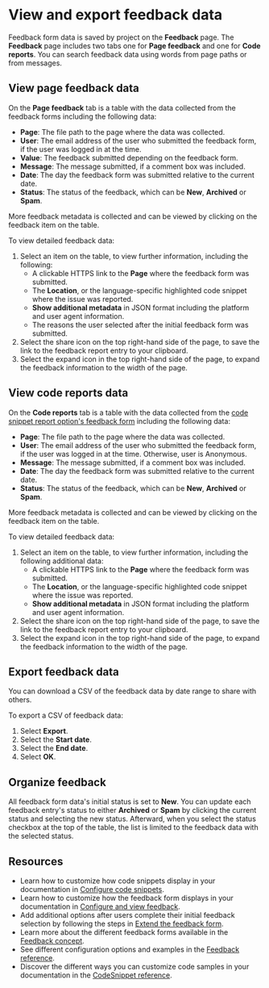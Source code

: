 # View and export feedback data

Feedback form data is saved by project on the **Feedback** page.
The **Feedback** page includes two tabs one for **Page feedback** and one for **Code reports**.
You can search feedback data using words from page paths or from messages.

## View page feedback data

On the **Page feedback** tab is a table with the data collected from the feedback forms including the following data:

- **Page**: The file path to the page where the data was collected.
- **User**: The email address of the user who submitted the feedback form, if the user was logged in at the time.
- **Value**: The feedback submitted depending on the feedback form.
- **Message**: The message submitted, if a comment box was included.
- **Date**: The day the feedback form was submitted relative to the current date.
- **Status**: The status of the feedback, which can be **New**, **Archived** or **Spam**.

More feedback metadata is collected and can be viewed by clicking on the feedback item on the table.

To view detailed feedback data:

1. Select an item on the table, to view further information, including the following:
   - A clickable HTTPS link to the **Page** where the feedback form was submitted.
   - The **Location**, or the language-specific highlighted code snippet where the issue was reported.
   - **Show additional metadata** in JSON format including the platform and user agent information.
   - The reasons the user selected after the initial feedback form was submitted.
1. Select the share icon on the top right-hand side of the page, to save the link to the feedback report entry to your clipboard.
1. Select the expand icon in the top right-hand side of the page, to expand the feedback information to the width of the page.

## View code reports data

On the **Code reports** tab is a table with the data collected from the [code snippet report option's feedback form](../../setup/concepts/feedback.md#report-icon) including the following data:

- **Page**: The file path to the page where the data was collected.
- **User**: The email address of the user who submitted the feedback form, if the user was logged in at the time. Otherwise, user is Anonymous.
- **Message**: The message submitted, if a comment box was included.
- **Date**: The day the feedback form was submitted relative to the current date.
- **Status**: The status of the feedback, which can be **New**, **Archived** or **Spam**.

More feedback metadata is collected and can be viewed by clicking on the feedback item on the table.

To view detailed feedback data:

1. Select an item on the table, to view further information, including the following additional data:
   - A clickable HTTPS link to the **Page** where the feedback form was submitted.
   - The **Location**, or the language-specific highlighted code snippet where the issue was reported.
   - **Show additional metadata** in JSON format including the platform and user agent information.
1. Select the share icon on the top right-hand side of the page, to save the link to the feedback report entry to your clipboard.
1. Select the expand icon in the top right-hand side of the page, to expand the feedback information to the width of the page.

## Export feedback data

You can download a CSV of the feedback data by date range to share with others.

To export a CSV of feedback data:

1. Select **Export**.
1. Select the **Start date**.
1. Select the **End date**.
1. Select **OK**.

## Organize feedback

All feedback form data's initial status is set to **New**.
You can update each feedback entry's status to either **Archived** or **Spam** by clicking the current status and selecting the new status.
Afterward, when you select the status checkbox at the top of the table, the list is limited to the feedback data with the selected status.

## Resources

- Learn how to customize how code snippets display in your documentation in [Configure code snippets](../../content/configure-code-snippets.md).
- Learn how to customize how the feedback form displays in your documentation in [Configure and view feedback](../../setup/how-to/feedback/index.md).
- Add additional options after users complete their initial feedback selection by following the steps in [Extend the feedback form](../../setup/how-to/feedback/extend-feedback.md).
- Learn more about the different feedback forms available in the [Feedback concept](../../setup/concepts/feedback.md).
- See different configuration options and examples in the [Feedback reference](../../config/feedback.md).
- Discover the different ways you can customize code samples in your documentation in the [CodeSnippet reference](../../config/code-snippet.md).
